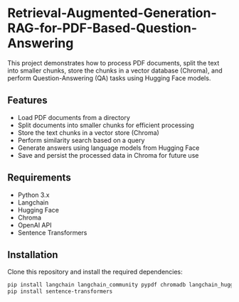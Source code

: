 # Retrieval-Augmented-Generation-RAG-for-PDF-Based-Question-Answering

This project demonstrates how to process PDF documents, split the text into smaller chunks, store the chunks in a vector database (Chroma), and perform Question-Answering (QA) tasks using Hugging Face models.

## Features
- Load PDF documents from a directory
- Split documents into smaller chunks for efficient processing
- Store the text chunks in a vector store (Chroma)
- Perform similarity search based on a query
- Generate answers using language models from Hugging Face
- Save and persist the processed data in Chroma for future use

## Requirements

- Python 3.x
- Langchain
- Hugging Face
- Chroma
- OpenAI API
- Sentence Transformers

## Installation

Clone this repository and install the required dependencies:

```bash
pip install langchain langchain_community pypdf chromadb langchain_huggingface openai tiktoken huggingface_hub
pip install sentence-transformers

